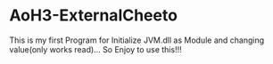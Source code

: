# AoH3-ExternalCheeto
This is my first Program for Initialize JVM.dll as Module and changing value(only works read)... So Enjoy to use this!!!
